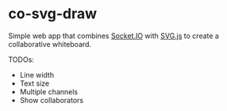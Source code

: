 # co-svg-draw

Simple web app that combines [Socket.IO](https://github.com/socketio/socket.io/) with [SVG.js](https://github.com/wout/svg.js) to create a collaborative whiteboard.

TODOs:
* Line width
* Text size
* Multiple channels
* Show collaborators
